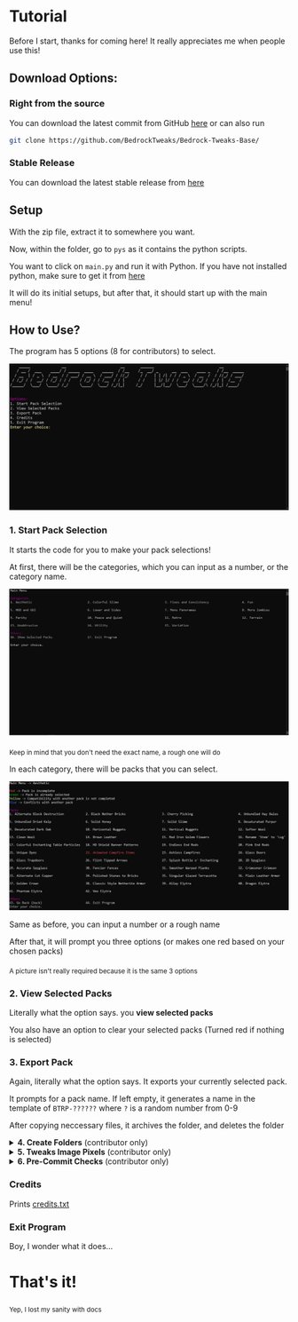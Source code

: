 # Tutorial

Before I start, thanks for coming here! It really appreciates me when people use this!

## Download Options:

### Right from the source

You can download the latest commit from
GitHub [here](https://github.com/BedrockTweaks/Bedrock-Tweaks-Base/archive/refs/heads/main.zip) or can also run

```bash
git clone https://github.com/BedrockTweaks/Bedrock-Tweaks-Base/
```

### Stable Release

You can download the latest stable release
from [here](https://github.com/BedrockTweaks/Bedrock-Tweaks-Base/releases/latest)

## Setup

With the zip file, extract it to somewhere you want.

Now, within the folder, go to `pys` as it contains the python scripts.

You want to click on `main.py` and run it with Python. If you have not installed python, make sure to get it
from [here](https://www.python.org/downloads/)

It will do its initial setups, but after that, it should start up with the main menu!

## How to Use?

The program has 5 options (8 for contributors) to select.

![Alt text](tutorial-1.png)

### 1. Start Pack Selection

It starts the code for you to make your pack selections!

At first, there will be the categories, which you can input as a number, or the category name.

![Alt text](tutorial-2.png)

<sub>Keep in mind that you don't need the exact name, a rough one will do</sub>

In each category, there will be packs that you can select.

![Alt text](tutorial-3.png)

Same as before, you can input a number or a rough name

After that, it will prompt you three options (or makes one red based on your chosen packs)

<sub>A picture isn't really required because it is the same 3 options</sub>

### 2. View Selected Packs

Literally what the option says. you **view selected packs**

You also have an option to clear your selected packs (Turned red if nothing is selected)

### 3. Export Pack

Again, literally what the option says. It exports your currently selected pack.

It prompts for a pack name. If left empty, it generates a name in the template of `BTRP-??????` where `?` is a random number from 0-9

After copying neccessary files, it archives the folder, and deletes the folder

<details>
<summary><b>4. Create Folders</b> (contributor only)</summary>

Creates folders and sets them up based on JSON files in <a href="https://github.com/BedrockTweaks/Bedrock-Tweaks-Base/blob/main/jsons/packs">jsons/packs</a>

</details>
<details>
<summary><b>5. Tweaks Image Pixels</b> (contributor only)</summary>

A QOL script that adds variations to pixels instead of just having a smooth pixel colour

</details>
<details>
<summary><b>6. Pre-Commit Checks</b> (contributor only)</summary>

Runs a script that makes neccessary modifications before commiting.

Refer to <a href="https://github.com/NSPC911/Bedrock-Tweaks-Base/blob/main/docs/Explanation%20of%20py%20files.md#L61">Explanation of py files.md</a> for more info on how this works.

</details>

### Credits

Prints [credits.txt](https://github.com/NSPC911/Bedrock-Tweaks-Base/blob/main/credits.txt)

### Exit Program

Boy, I wonder what it does...

# That's it!

<sub>Yep, I lost my sanity with docs</sub>